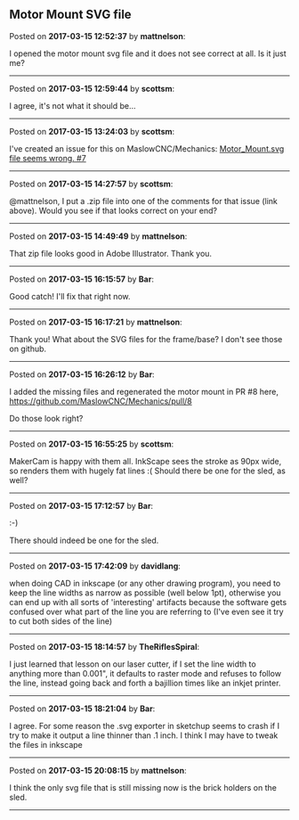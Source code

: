 ## Motor Mount SVG file
Posted on **2017-03-15 12:52:37** by **mattnelson**:

I opened the motor mount svg file and it does not see correct at all.  Is it just me?

---

Posted on **2017-03-15 12:59:44** by **scottsm**:

I agree, it's not what it should be...

---

Posted on **2017-03-15 13:24:03** by **scottsm**:

I've created an issue for this on MaslowCNC/Mechanics:
[Motor_Mount.svg file seems wrong. #7](https://github.com/MaslowCNC/Mechanics/issues/7)

---

Posted on **2017-03-15 14:27:57** by **scottsm**:

@mattnelson, I put a .zip file into one of the comments for that issue (link above). Would you see if that looks correct on your end?

---

Posted on **2017-03-15 14:49:49** by **mattnelson**:

That zip file looks good in Adobe Illustrator.  Thank you.

---

Posted on **2017-03-15 16:15:57** by **Bar**:

Good catch! I'll fix that right now.

---

Posted on **2017-03-15 16:17:21** by **mattnelson**:

Thank you!  What about the SVG files for the frame/base?  I don't see those on github.

---

Posted on **2017-03-15 16:26:12** by **Bar**:

I added the missing files and regenerated the motor mount in PR #8 here, https://github.com/MaslowCNC/Mechanics/pull/8

Do those look right?

---

Posted on **2017-03-15 16:55:25** by **scottsm**:

MakerCam is happy with them all. InkScape sees the stroke as 90px wide, so renders them with hugely fat lines :( 
Should there be one for the sled, as well?

---

Posted on **2017-03-15 17:12:57** by **Bar**:

:-) 

There should indeed be one for the sled.

---

Posted on **2017-03-15 17:42:09** by **davidlang**:

when doing CAD in inkscape (or any other drawing program), you need to keep the line widths as narrow as possible (well below 1pt), otherwise you can end up with all sorts of 'interesting' artifacts because the software gets confused over what part of the line you are referring to (I've even see it try to cut both sides of the line)

---

Posted on **2017-03-15 18:14:57** by **TheRiflesSpiral**:

I just learned that lesson on our laser cutter, if I set the line width to anything more than 0.001", it defaults to raster mode and refuses to follow the line, instead going back and forth a bajillion times like an inkjet printer.

---

Posted on **2017-03-15 18:21:04** by **Bar**:

I agree. For some reason the .svg exporter in sketchup seems to crash if I try to make it output a line thinner than .1 inch. I think I may have to tweak the files in inkscape

---

Posted on **2017-03-15 20:08:15** by **mattnelson**:

I think the only svg file that is still missing now is the brick holders on the sled.

---

